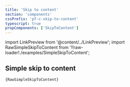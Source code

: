 ```yaml
---
title: 'Skip to content'
section: 'components'
cssPrefix: 'pf-c-skip-to-content'
typescript: true
propComponents: ['SkipToContent']
---
```


import LinkPreview from '@content/../LinkPreview';
import RawSimpleSkipToContent from '!!raw-loader!./examples/SimpleSkipToContent';

## Simple skip to content
<LinkPreview name="Popout Example" path="simpleskiptocontent" />

<code className="language-nolive">{RawSimpleSkipToContent}</code>
